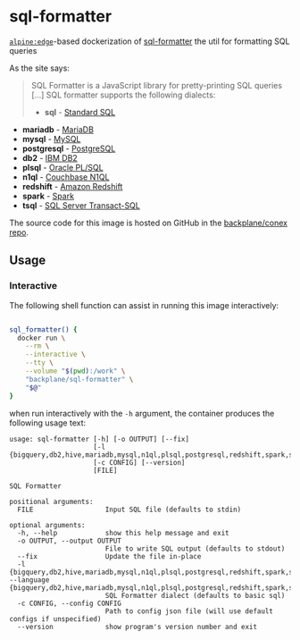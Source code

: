 # sql-formatter

[`alpine:edge`](https://hub.docker.com/_/alpine/)-based dockerization of [sql-formatter](https://github.com/zeroturnaround/sql-formatter) the util for formatting SQL queries

As the site says:

> SQL Formatter is a JavaScript library for pretty-printing SQL queries [...] SQL formatter supports the following dialects:
>
> - **sql** - [Standard SQL](https://en.wikipedia.org/wiki/SQL:2011)
- **mariadb** - [MariaDB](https://mariadb.com/)
- **mysql** - [MySQL](https://www.mysql.com/)
- **postgresql** - [PostgreSQL](https://www.postgresql.org/)
- **db2** - [IBM DB2](https://www.ibm.com/analytics/us/en/technology/db2/)
- **plsql** - [Oracle PL/SQL](http://www.oracle.com/technetwork/database/features/plsql/index.html)
- **n1ql** - [Couchbase N1QL](http://www.couchbase.com/n1ql)
- **redshift** - [Amazon Redshift](https://docs.aws.amazon.com/redshift/latest/dg/cm_chap_SQLCommandRef.html)
- **spark** - [Spark](https://spark.apache.org/docs/latest/api/sql/index.html)
- **tsql** - [SQL Server Transact-SQL](https://docs.microsoft.com/en-us/sql/sql-server/)

The source code for this image is hosted on GitHub in the [backplane/conex repo](https://github.com/backplane/conex/tree/main/sql-formatter).

## Usage

### Interactive

The following shell function can assist in running this image interactively:

```sh

sql_formatter() {
  docker run \
    --rm \
    --interactive \
    --tty \
    --volume "$(pwd):/work" \
    "backplane/sql-formatter" \
    "$@"
}

```

when run interactively with the `-h` argument, the container produces the following usage text:

```
usage: sql-formatter [-h] [-o OUTPUT] [--fix]
                     [-l {bigquery,db2,hive,mariadb,mysql,n1ql,plsql,postgresql,redshift,spark,sqlite,sql,trino,transactsql,tsql,singlestoredb,snowflake}]
                     [-c CONFIG] [--version]
                     [FILE]

SQL Formatter

positional arguments:
  FILE                  Input SQL file (defaults to stdin)

optional arguments:
  -h, --help            show this help message and exit
  -o OUTPUT, --output OUTPUT
                        File to write SQL output (defaults to stdout)
  --fix                 Update the file in-place
  -l {bigquery,db2,hive,mariadb,mysql,n1ql,plsql,postgresql,redshift,spark,sqlite,sql,trino,transactsql,tsql,singlestoredb,snowflake}, --language {bigquery,db2,hive,mariadb,mysql,n1ql,plsql,postgresql,redshift,spark,sqlite,sql,trino,transactsql,tsql,singlestoredb,snowflake}
                        SQL Formatter dialect (defaults to basic sql)
  -c CONFIG, --config CONFIG
                        Path to config json file (will use default configs if unspecified)
  --version             show program's version number and exit
```
